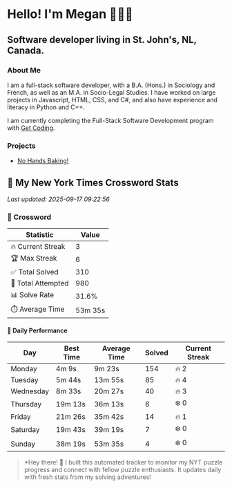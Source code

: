 # Hello! I'm Megan 👩🏻‍💻

## Software developer living in St. John's, NL, Canada.

### About Me

<p>I am a full-stack software developer, with a B.A. (Hons.) in Sociology and French, as well as an M.A. in Socio-Legal Studies. I have worked on large projects in Javascript, HTML, CSS, and C#, and also have experience and literacy in Python and C++.</p>

I am currently completing the Full-Stack Software Development program with [Get Coding](https://www.getcoding.ca/).

### Projects

* [No Hands Baking!](https://mpartificer.github.io/NoHandsBaking/)

<!-- NYT_STATS_START -->
## 🧩 My New York Times Crossword Stats

*Last updated: 2025-09-17 09:22:56*

### 🎯 Crossword

| Statistic | Value |
|-----------|-------|
| 🔥 Current Streak | 3 |
| 🏆 Max Streak | 6 |
| ✅ Total Solved | 310 |
| 🎲 Total Attempted | 980 |
| 📊 Solve Rate | 31.6% |
| ⏱️ Average Time | 53m 35s |

#### 📅 Daily Performance

| Day | Best Time | Average Time | Solved | Current Streak |
|-----|-----------|--------------|--------|----------------|
| Monday | 4m 9s | 9m 23s | 154 | 🔥 2 |
| Tuesday | 5m 44s | 13m 55s | 85 | 🔥 4 |
| Wednesday | 8m 33s | 20m 27s | 40 | 🔥 3 |
| Thursday | 19m 13s | 36m 13s | 6 | ❄️ 0 |
| Friday | 21m 26s | 35m 42s | 14 | 🔥 1 |
| Saturday | 19m 43s | 39m 19s | 7 | ❄️ 0 |
| Sunday | 38m 19s | 53m 35s | 4 | ❄️ 0 |


<!-- NYT_STATS_END -->

> *Hey there! 👋 I built this automated tracker to monitor my NYT puzzle progress and connect with fellow puzzle enthusiasts. It updates daily with fresh stats from my solving adventures!
